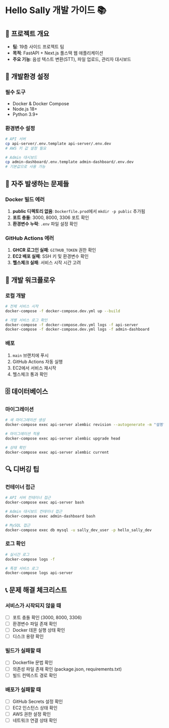 # Hello Sally 개발 가이드 📚

## 🎯 프로젝트 개요
- **팀**: 19층 사이드 프로젝트 팀
- **목적**: FastAPI + Next.js 풀스택 웹 애플리케이션
- **주요 기능**: 음성 텍스트 변환(STT), 파일 업로드, 관리자 대시보드

## 🔧 개발환경 설정

### 필수 도구
- Docker & Docker Compose
- Node.js 18+
- Python 3.9+

### 환경변수 설정
```bash
# API 서버
cp api-server/.env.template api-server/.env.dev
# AWS 키 값 설정 필요

# Admin 대시보드  
cp admin-dashboard/.env.template admin-dashboard/.env.dev
# 기본값으로 사용 가능
```

## 🐛 자주 발생하는 문제들

### Docker 빌드 에러
1. **public 디렉토리 없음**: `Dockerfile.prod`에서 `mkdir -p public` 추가됨
2. **포트 충돌**: 3000, 8000, 3306 포트 확인
3. **환경변수 누락**: `.env` 파일 설정 확인

### GitHub Actions 에러
1. **GHCR 로그인 실패**: `GITHUB_TOKEN` 권한 확인
2. **EC2 배포 실패**: SSH 키 및 환경변수 확인
3. **헬스체크 실패**: 서비스 시작 시간 고려

## 📝 개발 워크플로우

### 로컬 개발
```bash
# 전체 서비스 시작
docker-compose -f docker-compose.dev.yml up --build

# 개별 서비스 로그 확인
docker-compose -f docker-compose.dev.yml logs -f api-server
docker-compose -f docker-compose.dev.yml logs -f admin-dashboard
```

### 배포
1. `main` 브랜치에 푸시
2. GitHub Actions 자동 실행
3. EC2에서 서비스 재시작
4. 헬스체크 통과 확인

## 🗄️ 데이터베이스

### 마이그레이션
```bash
# 새 마이그레이션 생성
docker-compose exec api-server alembic revision --autogenerate -m "설명"

# 마이그레이션 적용
docker-compose exec api-server alembic upgrade head

# 상태 확인
docker-compose exec api-server alembic current
```

## 🔍 디버깅 팁

### 컨테이너 접근
```bash
# API 서버 컨테이너 접근
docker-compose exec api-server bash

# Admin 대시보드 컨테이너 접근
docker-compose exec admin-dashboard bash

# MySQL 접근
docker-compose exec db mysql -u sally_dev_user -p hello_sally_dev
```

### 로그 확인
```bash
# 실시간 로그
docker-compose logs -f

# 특정 서비스 로그
docker-compose logs api-server
```

## 📞 문제 해결 체크리스트

### 서비스가 시작되지 않을 때
- [ ] 포트 충돌 확인 (3000, 8000, 3306)
- [ ] 환경변수 파일 존재 확인
- [ ] Docker 데몬 실행 상태 확인
- [ ] 디스크 용량 확인

### 빌드가 실패할 때
- [ ] Dockerfile 문법 확인
- [ ] 의존성 파일 존재 확인 (package.json, requirements.txt)
- [ ] 빌드 컨텍스트 경로 확인

### 배포가 실패할 때
- [ ] GitHub Secrets 설정 확인
- [ ] EC2 인스턴스 상태 확인
- [ ] AWS 권한 설정 확인
- [ ] 네트워크 연결 상태 확인 